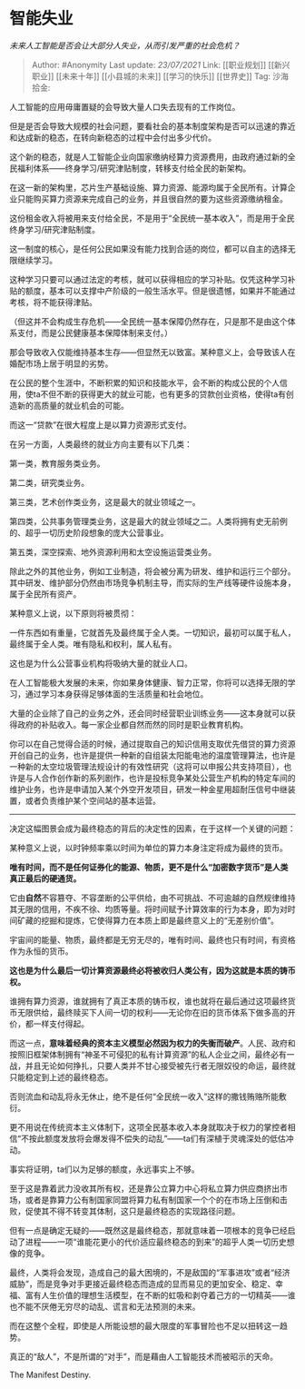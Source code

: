 # 智能失业
*未来人工智能是否会让大部分人失业，从而引发严重的社会危机？*

> Author: #Anonymity
> Last update: *23/07/2021*
> Link: [[职业规划]] [[新兴职业]] [[未来十年]] [[小县城的未来]] [[学习的快乐]] [[世界史]]
> Tag:
> 沙海拾金:

人工智能的应用毋庸置疑的会导致大量人口失去现有的工作岗位。

但是是否会导致大规模的社会问题，要看社会的基本制度架构是否可以迅速的靠近和达成新的稳态，在转向新稳态的过程中会付出多少代价。

这个新的稳态，就是人工智能企业向国家缴纳经算力资源费用，由政府通过新的全民福利体系——终身学习/研究津贴制度，转移支付给全民的新架构。

在这一新的架构里，芯片生产基础设施、算力资源、能源均属于全民所有。计算企业只能购买算力资源来完成自己的业务，并且很自然的要为这些资源缴纳租金。

这份租金收入将被用来支付给全民，不是用于“全民统一基本收入”，而是用于全民终身学习/研究津贴制度。

这一制度的核心，是任何公民如果没有能力找到合适的岗位，都可以自主的选择无限继续学习。

这种学习只要可以通过法定的考核，就可以获得相应的学习补贴。仅凭这种学习补贴的额度，基本可以支撑中产阶级的一般生活水平。但是很遗憾，如果并不能通过考核，将不能获得津贴。

（但这并不会构成生存危机——全民统一基本保障仍然存在，只是那不是由这个体系支付，而是公民健康基本保障体制来支付。）

那会导致收入仅能维持基本生存——但显然无以致富。某种意义上，会导致该人在婚配市场上居于明显的劣势。

在公民的整个生涯中，不断积累的知识和技能水平，会不断的构成公民的个人信用，使ta不但不断的获得更大的就业可能，也有更多的贷款创业资格，使得ta有创造新的高质量的就业机会的可能。

而这一“贷款”在很大程度上是以算力资源形式支付。

在另一方面，人类最终的就业方向主要有以下几类：

第一类，教育服务类业务。

第二类，研究类业务。

第三类，艺术创作类业务，这是最大的就业领域之一。

第四类，公共事务管理类业务，这是最大的就业领域之二。人类将拥有史无前例的、超乎一切历史阶段想象的庞大公营事业。

第五类，深空探索、地外资源利用和太空设施运营类业务。

除此之外的其他业务，例如工业制造，将会被分离为研发、维护和运行三个部分。其中研发、维护部分仍然由市场竞争机制主导，而实际的生产线等硬件设施本身，属于全民所有资产。

某种意义上说，以下原则将被贯彻：

一件东西如有重量，它就首先及最终属于全人类。一切知识，最初可以属于私人，最终属于全人类。唯有隐私和权利，属人私有。

这也是为什么公营事业机构将吸纳大量的就业人口。

在人工智能极大发展的未来，你如果身体健康、智力正常，你将可以选择无限的学习，通过学习本身获得足够体面的生活质量和社会地位。

大量的企业除了自己的业务之外，还会同时经营职业训练业务——这本身就可以获得政府的补贴收入。每一家企业都自然而然的同时是职业教育机构。

你可以在自己觉得合适的时候，通过提取自己的知识信用支取优先借贷的算力资源开创自己的业务，也许是提供一种新的自组装太阳能电池的温度管理算法，也许是一种新的太空垃圾管理法规设计的有效性研究（这将可以申报公共支持项目），也许是与人合作创作新的系列剧作，也许是投标竞争某处公营生产机构的特定车间的维护业务，也许是申请加入某个外空开发项目，研发一种金星用超耐压信号中继装置，或者负责维护某个空间站的基本运营。

---

决定这幅图景会成为最终稳态的背后的决定性的因素，在于这样一个关键的问题：

某种意义上说，以时钟频率乘以时间为单位的算力本身注定将成为最终的货币。

**唯有时间，而不是任何证券化的能源、物质，更不是什么“加密数字货币”是人类真正最后的硬通货。**

它由**自然**不容篡夺、不容垄断的公平供给，由不可挑战、不可逾越的自然规律维持其无限的信用，不疾不徐、均质等量。将时间赋予计算效率的行为本身，即为对时间矿藏的挖掘和提炼，它使得算力在本质上即是最终意义上的“无差别价值”。

宇宙间的能量、物质，最终都是无穷无尽的，唯有时间、最终也只有时间，有资格作为永恒的货币。

**这也是为什么最后一切计算资源最终必将被收归人类公有，因为这就是本质的铸币权。**

谁拥有算力资源，谁就拥有了真正本质的铸币权，谁也就将在最后通过这项最终货币无限供给，最终赎买下人间一切的权利——无论你在旧的货币体系下做多高的开价，都一样支付得起。

而这一点，**意味着经典的资本主义模型必然因为权力的失衡而破产**。人民、政府和按照旧框架体制拥有“神圣不可侵犯的私有计算资源”的私人企业之间，最终必有一战，并且无论如何挣扎，只要人类并不甘心接受被先行者无限奴役的命运，最终就只能稳定到上述的最终稳态。

否则流血和动乱将永无休止，绝不是任何“全民统一收入”这样的撒钱贿赂所能敷衍。

更不用说在传统资本主义体制下，这项全民基本收入本身就取决于权力的掌控者相信“不按此额度发放将会爆发得不偿失的动乱”——ta们有深植于灵魂深处的低估冲动。

事实将证明，ta们以为足够的额度，永远事实上不够。

至于这是靠着武力没收其所有权，还是靠公立算力中心将私立算力供应商挤出市场，或者是靠算力公有制国家同盟将算力私有制国家一个个的在市场上压倒和击败，促使其不得不转变其体制，这只是最终稳态的实现路径问题。

但有一点是确定无疑的——既然这是最终稳态，那就意味着一项根本的竞争已经启动了进程——一项“谁能花更小的代价适应最终稳态的到来”的超乎人类一切历史想像的竞争。

最终，人类将会发现，造成自己的最大困境的，不是敌国的“军事进攻”或者“经济威胁”，而是竞争对手更接近最终稳态而造成的显而易见的更加安全、稳定、幸福、富有人生价值的理想生活模型，在不断的虹吸和剥夺着己方的一切精英——谁也不能不厌倦无穷尽的动乱、谎言和无法预测的未来。

而在这整个全程，即使是人所能设想的最大限度的军事冒险也不足以扭转这一趋势。

真正的“敌人”，不是所谓的“对手”，而是藉由人工智能技术而被昭示的天命。

The Manifest Destiny.
